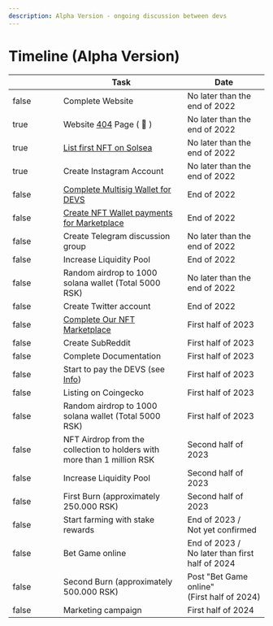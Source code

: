 ```yaml
---
description: Alpha Version - ongoing discussion between devs
---
```


# Timeline (Alpha Version)

<table><thead><tr><th width="145" data-type="checkbox"></th><th width="374">Task</th><th width="229">Date</th></tr></thead><tbody><tr><td>false</td><td>Complete Website</td><td>No later than the end of 2022</td></tr><tr><td>true</td><td>Website <a href="https://rosikocoin.site/not_exist.html">404</a> Page ( <span data-gb-custom-inline data-tag="emoji" data-code="1f49f">💟</span> )</td><td>No later than the end of 2022</td></tr><tr><td>true</td><td><a href="../../../nft/solsea.md">List first NFT on Solsea</a></td><td>No later than the end of  2022</td></tr><tr><td>true</td><td>Create Instagram Account</td><td>No later than the end of 2022</td></tr><tr><td>false</td><td><a href="../../tokenomics/archived-version-old-version/info-ecosystem-wallet-and-devs-specs-alpha-version.md#devs">Complete Multisig Wallet for DEVS</a></td><td>End of 2022</td></tr><tr><td>false</td><td><a href="../../tokenomics/archived-version-old-version/info-ecosystem-wallet-and-devs-specs-alpha-version.md#nft">Create NFT Wallet payments for Marketplace</a></td><td>End of 2022</td></tr><tr><td>false</td><td>Create Telegram discussion group</td><td>No later than the end of 2022</td></tr><tr><td>false</td><td>Increase Liquidity Pool</td><td>End of 2022</td></tr><tr><td>false</td><td>Random airdrop to 1000 solana wallet (Total 5000 RSK)</td><td>No later than the end of 2022</td></tr><tr><td>false</td><td>Create Twitter account</td><td>End of 2022</td></tr><tr><td>false</td><td><a href="../../../nft/rsksea.md">Complete Our NFT Marketplace</a></td><td>First half of 2023</td></tr><tr><td>false</td><td>Create SubReddit</td><td>First half of 2023</td></tr><tr><td>false</td><td>Complete Documentation</td><td>First half of 2023</td></tr><tr><td>false</td><td>Start to pay the DEVS (see <a href="../../tokenomics/archived-version-old-version/info-ecosystem-wallet-and-devs-specs-alpha-version.md#devs">Info</a>)</td><td>First half of 2023</td></tr><tr><td>false</td><td>Listing on Coingecko</td><td>First half of 2023</td></tr><tr><td>false</td><td>Random airdrop to 1000 solana wallet (Total 5000 RSK)</td><td>First half of 2023</td></tr><tr><td>false</td><td>NFT Airdrop from the collection to holders with more than 1 million RSK</td><td>Second half of 2023</td></tr><tr><td>false</td><td>Increase Liquidity Pool</td><td>Second half of 2023</td></tr><tr><td>false</td><td>First Burn (approximately 250.000 RSK)</td><td>Second half of 2023</td></tr><tr><td>false</td><td>Start farming with stake rewards </td><td>End of 2023 /<br>Not yet confirmed</td></tr><tr><td>false</td><td>Bet Game online</td><td>End of 2023 /<br>No later than first half of 2024</td></tr><tr><td>false</td><td>Second Burn (approximately 500.000 RSK)</td><td>Post "Bet Game online"<br>(First half of 2024)</td></tr><tr><td>false</td><td>Marketing campaign</td><td>First half of 2024</td></tr></tbody></table>
